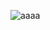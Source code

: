 ![aaaa](https://github-readme-stats.vercel.app/api?username=idkwhere1sthisname&show=reviews,discussions_started,discussions_answered,prs_merged,prs_merged_percentage&theme=tokyonight)
